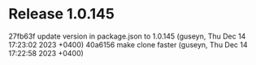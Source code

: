 # Release 1.0.145

27fb63f update version in package.json to 1.0.145 (guseyn, Thu Dec 14 17:23:02 2023 +0400)
40a6156 make clone faster (guseyn, Thu Dec 14 17:22:58 2023 +0400)

